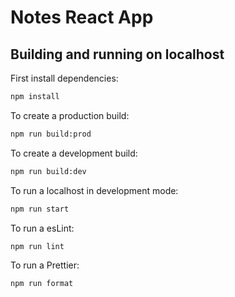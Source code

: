 # Notes React App

## Building and running on localhost

First install dependencies:

```sh
npm install
```

To create a production build:

```sh
npm run build:prod
```

To create a development build:

```sh
npm run build:dev
```

To run a localhost in development mode:

```sh
npm run start
```

To run a esLint:

```sh
npm run lint
```

To run a Prettier:

```sh
npm run format
```
